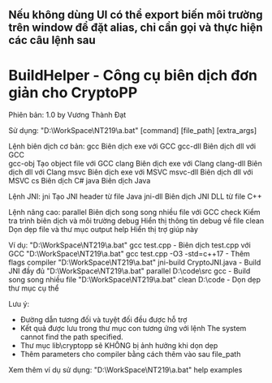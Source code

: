 ## Nếu không dùng UI có thể export biến môi trường trên window để đặt alias, chỉ cần gọi và thực hiện các câu lệnh sau

BuildHelper - Công cụ biên dịch đơn giản cho CryptoPP
===================================================
Phiên bản: 1.0 by Vương Thành Đạt

Sử dụng: "D:\WorkSpace\NT219\a.bat" [command] [file_path] [extra_args]

Lệnh biên dịch cơ bản:
  gcc         Biên dịch exe với GCC
  gcc-dll     Biên dịch dll với GCC  
  gcc-obj     Tạo object file với GCC
  clang       Biên dịch exe với Clang
  clang-dll   Biên dịch dll với Clang
  msvc        Biên dịch exe với MSVC 
  msvc-dll    Biên dịch dll với MSVC 
  cs          Biên dịch C#
  java        Biên dịch Java

Lệnh JNI:
  jni         Tạo JNI header từ file Java
  jni-dll     Biên dịch JNI DLL từ file C++

Lệnh nâng cao:
  parallel    Biên dịch song song nhiều file với GCC
  check       Kiểm tra trình biên dịch và môi trường
  debug       Hiển thị thông tin debug về file
  clean       Dọn dẹp file và thư mục output
  help        Hiển thị trợ giúp này

Ví dụ:
  "D:\WorkSpace\NT219\a.bat" gcc test.cpp                    - Biên dịch test.cpp với GCC
  "D:\WorkSpace\NT219\a.bat" gcc test.cpp -O3 -std=c++17     - Thêm flags compiler
  "D:\WorkSpace\NT219\a.bat" jni-build CryptoJNI.java        - Build JNI đầy đủ
  "D:\WorkSpace\NT219\a.bat" parallel D:\code\src gcc        - Build song song nhiều file
  "D:\WorkSpace\NT219\a.bat" clean D:\code                   - Dọn dẹp thư mục cụ thể

Lưu ý:
  - Đường dẫn tương đối và tuyệt đối đều được hỗ trợ
  - Kết quả được lưu trong thư mục con tương ứng với lệnh
The system cannot find the path specified.
  - Thư mục lib\cryptopp sẽ KHÔNG bị ảnh hưởng khi dọn dẹp
  - Thêm parameters cho compiler bằng cách thêm vào sau file_path

Xem thêm ví dụ sử dụng: "D:\WorkSpace\NT219\a.bat" help examples